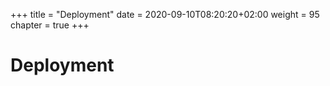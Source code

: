 +++
title = "Deployment"
date = 2020-09-10T08:20:20+02:00
weight = 95
chapter = true
+++

# Deployment
